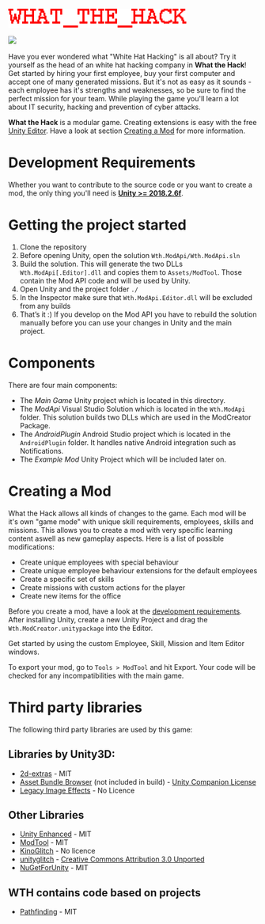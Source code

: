 ![What\_the\_Hack][image-1]

![][image-2]

Have you ever wondered what "White Hat Hacking" is all about? Try it yourself as the head of an white hat hacking company in **What the Hack**!
Get started by hiring your first employee, buy your first computer and accept one of many generated missions. But it's not as easy as it sounds - each employee has it's strengths and weaknesses, so be sure to find the perfect mission for your team.
While playing the game you'll learn a lot about IT security, hacking and prevention of cyber attacks.

**What the Hack** is a modular game. Creating extensions is easy with the free [Unity Editor][1]. Have a look at section [Creating a Mod][2] for more information.

# Development Requirements
Whether you want to contribute to the source code or you want to create a mod, the only thing you'll need is [**Unity \>= 2018.2.6f**][3].

# Getting the project started
1. Clone the repository
2. Before opening Unity, open the solution `Wth.ModApi/Wth.ModApi.sln`
3. Build the solution. This will generate the two DLLs `Wth.ModApi[.Editor].dll` and copies them to `Assets/ModTool`. Those contain the Mod API code and will be used by Unity.
4. Open Unity and the project folder `./`
5. In the Inspector make sure that `Wth.ModApi.Editor.dll` will be excluded from any builds
6. That’s it :) If you develop on the Mod API you have to rebuild the solution manually before you can use your changes in Unity and the main project.

# Components
There are four main components:
- The *Main Game* Unity project which is located in this directory.
- The *ModApi* Visual Studio Solution which is located in the `Wth.ModApi` folder. This solution builds two DLLs which are used in the ModCreator Package.
- The *AndroidPlugin* Android Studio project which is located in the `AndroidPlugin` folder. It handles native Android integration such as Notifications. 
- The *Example Mod* Unity Project which will be included later on.

# Creating a Mod
What the Hack allows all kinds of changes to the game. Each mod will be it's own "game mode" with unique skill requirements, employees, skills and missions. This allows you to create a mod with very specific learning content aswell as new gameplay aspects. Here is a list of possible modifications:
- Create unique employees with special behaviour
- Create unique employee behaviour extensions for the default employees
- Create a specific set of skills
- Create missions with custom actions for the player
- Create new items for the office

Before you create a mod, have a look at the [development requirements][4]. After installing Unity, create a new Unity Project and drag the `Wth.ModCreator.unitypackage` into the Editor. 

Get started by using the custom Employee, Skill, Mission and Item Editor windows. 

To export your mod, go to `Tools > ModTool` and hit Export. Your code will be checked for any incompatibilities with the main game.

# Third party libraries
The following third party libraries are used by this game:

## Libraries by Unity3D:
- [2d-extras][5] - MIT
- [Asset Bundle Browser][6] (not included in build) - [Unity Companion License][7]
- [Legacy Image Effects][8] - No Licence

## Other Libraries
- [Unity Enhanced][9] - MIT
- [ModTool][10] - MIT
- [KinoGlitch][11] - No licence
- [unityglitch][12] - [Creative Commons Attribution 3.0 Unported][13]
- [NuGetForUnity][14] - MIT

## WTH contains code based on projects
- [Pathfinding][15] - MIT

[1]:	https://unity3d.com/de/get-unity/download/archive
[2]:	#creating-a-mod
[3]:	https://unity3d.com/de/get-unity/download/archive
[4]:	#development-requirements
[5]:	https://github.com/Unity-Technologies/2d-extras
[6]:	https://assetstore.unity.com/packages/slug/93571
[7]:	https://unity3d.com/legal/licenses/Unity_Companion_License
[8]:	https://assetstore.unity.com/packages/essentials/legacy-image-effects-83913
[9]:	https://github.com/hendrik-schulte/UnityEnhanced
[10]:	https://github.com/Hello-Meow/ModTool
[11]:	https://github.com/keijiro/KinoGlitch
[12]:	https://github.com/staffantan/unityglitch
[13]:	http://creativecommons.org/licenses/by/3.0/deed.en_GB
[14]:	https://github.com/GlitchEnzo/NuGetForUnity
[15]:	https://github.com/SebLague/Pathfinding

[image-1]:	Assets/Sprites/ui/GameLogo.png
[image-2]:	Assets/Sprites/ui/base_game_banner.png